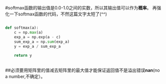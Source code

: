 #softmax函数的输出值是0.0-1.0之间的实数，所以其输出值可以作为**概率**。
再强化一下softmax函数的代码，不然这篇文字太短了(^^)
```python

def softmax(a):
    c = np.max(a)
    exp_a = np.exp(a - c)
    sum_exp_a = np.sum(exp_a)
    y = exp_a / sum_exp_a
    
    return y
    
```

##必须要用矩阵里的值减去矩阵里的最大值才能保证返回值不是溢出错误**nan**(no a number,不确定）。
